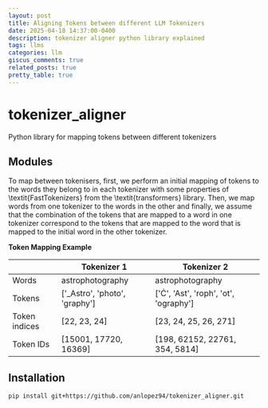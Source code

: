 ```yaml
---
layout: post
title: Aligning Tokens between different LLM Tokenizers
date: 2025-04-18 14:37:00-0400
description: tokenizer aligner python library explained
tags: llms
categories: llm
giscus_comments: true
related_posts: true
pretty_table: true
---
```



# tokenizer_aligner
Python library for mapping tokens between different tokenizers

## Modules

To map between tokenisers, first, we perform an initial mapping of tokens to the words they belong to in each tokenizer with some properties of \textit{FastTokenizers} from the \textit{transformers} library. Then, we map words from one tokenizer to the words in the other and finally, we assume that the combination of the tokens that are mapped to a word in one tokenizer correspond to the tokens that are mapped to the word that is mapped to the initial word in the other tokenizer. 

**Token Mapping Example**

|  | Tokenizer 1 | Tokenizer 2 |
|-------|-------------|-------------|
| Words | astrophotography | astrophotography |
| Tokens | ['_Astro', 'photo', 'graphy'] | ['Ċ', 'Ast', 'roph', 'ot', 'ography'] |
| Token indices | [22, 23, 24] | [23, 24, 25, 26, 271] |
| Token IDs | [15001, 17720, 16369] | [198, 62152, 22761, 354, 5814] |


## Installation

```sh
pip install git+https://github.com/anlopez94/tokenizer_aligner.git
```